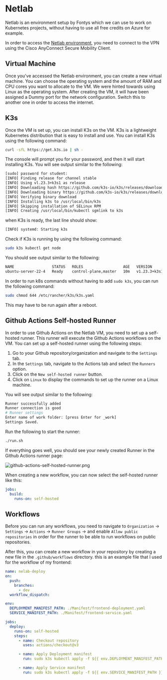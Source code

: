# Netlab

Netlab is an environment setup by Fontys which we can use to work on Kubernetes projects, without having to use all free credits on Azure for example.

In order to access the [Netlab environment](https://vcenter.netlab.fhict.nl/), you need to connect to the VPN using the Cisco AnyConnect Secure Mobility Client.

## Virtual Machine

Once you've accessed the Netlab environment, you can create a new virtual machine. You can choose the operating system and the amount of RAM and CPU cores you want to allocate to the VM. We were hinted towards using Linux as the operating system. After creating the VM, it will have been assigned a Dummy port for the network configuration. Switch this to another one in order to access the internet.

## K3s

Once the VM is set up, you can install K3s on the VM. K3s is a lightweight Kubernetes distribution that is easy to install and use. You can install K3s using the following command:

```bash
curl -sfL https://get.k3s.io | sh -
```

The console will prompt you for your password, and then it will start installing K3s. You will see output similar to the following:

```bash
[sudo] password for student:
[INFO] Finding release for channel stable
[INFO] Using vl.23.3+k3s1 as release
[INFO] Downloading hash https://github.com/k3s-io/k3s/releases/download/v1.23.3+k3s1/sha256sum-amd6
[INFO] Downloading binary https://github.com/k3s-io/k3s/releases/download/v1.23.3+k3s1/k3s
[INFO] Verifying binary download
[INFO] Installing k3s to /usr/local/bin/k3s
[INFO] Skipping installation of SELinux RPM
[INFO] Creating /usr/local/bin/kubectl sgmlink to k3s
```

when K3s is ready, the last line should show:

```bash
[INFO] systemd: Starting k3s
```

Check if K3s is running by using the following command:

```bash
sudo k3s kubectl get node
```

You should see output similar to the following:

```bash
NAME                 STATUS   ROLES                  AGE   VERSION
ubuntu-server-22-4   Ready    control-plane,master   10m   v1.23.3+k3s1
```

In order to run k8s commands without having to add `sudo k3s`, you can run the following command:

```bash
sudo chmod 644 /etc/rancher/k3s/k3s.yaml
```

This may have to be run again after a reboot.

## Github Actions Self-hosted Runner

In order to use Github Actions on the Netlab VM, you need to set up a self-hosted runner. This runner will execute the Github Actions workflows on the VM. You can set up a self-hosted runner using the following steps:

1. Go to your Github repository/organization and navigate to the `Settings` tab.
2. In the `Settings` tab, navigate to the Actions tab and select the `Runners` option.
3. Click on the `New self-hosted runner` button.
4. Click on `Linux` to display the commands to set up the runner on a Linux machine.

You will see output similar to the following:
```bash
Runner successfully added
Runner connection is good
# Runner settings
Enter name of work folder: [press Enter for _work]
Settings Saved.
```

Run the following to start the runner:

```bash
./run.sh
```

If everything goes well, you should see your newly created Runner in the Github Actions runner page:

![github-actions-self-hosted-runner.png](github-actions-self-hosted-runner.png)

When creating a new workflow, you can now select the self-hosted runner like this:

```yaml
jobs:
  build:
    runs-on: self-hosted
```

## Workflows

Before you can run any workflows, you need to navigate to `Organization` -> `Settings` -> `Actions` -> `Runner Groups` -> and enable `Allow public repositories` in order for the runner to be able to run workflows on public repositories.

After this, you can create a new workflow in your repository by creating a new file in the `.github/workflows` directory. this is an example file that I used for the workflow of my frontend:

```yaml
name: nelab-deploy
on:
  push:
    branches:
      - dev
  workflow_dispatch:

env:
  DEPLOYMENT_MANIFEST_PATH: ./Manifest/frontend-deployment.yaml
  SERVICE_MANIFEST_PATH: ./Manifest/frontend-service.yaml

jobs:
  deploy:
    runs-on: self-hosted
    steps:
      - name: Checkout repository
        uses: actions/checkout@v3

      - name: Apply Deployment manifest
        run: sudo k3s kubectl apply -f ${{ env.DEPLOYMENT_MANIFEST_PATH }}

      - name: Apply Service manifest
        run: sudo k3s kubectl apply -f ${{ env.SERVICE_MANIFEST_PATH }}
```